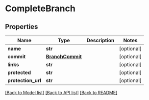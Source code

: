 # CompleteBranch

## Properties
Name | Type | Description | Notes
------------ | ------------- | ------------- | -------------
**name** | **str** |  | [optional] 
**commit** | [**BranchCommit**](BranchCommit.md) |  | [optional] 
**links** | **str** |  | [optional] 
**protected** | **str** |  | [optional] 
**protection_url** | **str** |  | [optional] 

[[Back to Model list]](../README.md#documentation-for-models) [[Back to API list]](../README.md#documentation-for-api-endpoints) [[Back to README]](../README.md)


